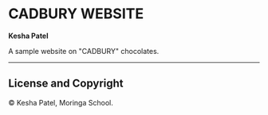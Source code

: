# CADBURY WEBSITE

**Kesha Patel**

A  sample website on "CADBURY" chocolates.

---

## License and Copyright

© Kesha Patel, Moringa School.

